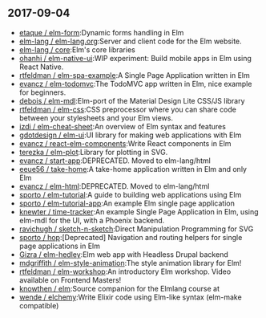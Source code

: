 ## 2017-09-04

* [etaque / elm-form](https://github.com/etaque/elm-form):Dynamic forms handling in Elm
* [elm-lang / elm-lang.org](https://github.com/elm-lang/elm-lang.org):Server and client code for the Elm website.
* [elm-lang / core](https://github.com/elm-lang/core):Elm's core libraries
* [ohanhi / elm-native-ui](https://github.com/ohanhi/elm-native-ui):WIP experiment: Build mobile apps in Elm using React Native.
* [rtfeldman / elm-spa-example](https://github.com/rtfeldman/elm-spa-example):A Single Page Application written in Elm
* [evancz / elm-todomvc](https://github.com/evancz/elm-todomvc):The TodoMVC app written in Elm, nice example for beginners.
* [debois / elm-mdl](https://github.com/debois/elm-mdl):Elm-port of the Material Design Lite CSS/JS library
* [rtfeldman / elm-css](https://github.com/rtfeldman/elm-css):CSS preprocessor where you can share code between your stylesheets and your Elm views.
* [izdi / elm-cheat-sheet](https://github.com/izdi/elm-cheat-sheet):An overview of Elm syntax and features
* [gdotdesign / elm-ui](https://github.com/gdotdesign/elm-ui):UI library for making web applications with Elm
* [evancz / react-elm-components](https://github.com/evancz/react-elm-components):Write React components in Elm
* [terezka / elm-plot](https://github.com/terezka/elm-plot):Library for plotting in SVG.
* [evancz / start-app](https://github.com/evancz/start-app):DEPRECATED. Moved to elm-lang/html
* [eeue56 / take-home](https://github.com/eeue56/take-home):A take-home application written in Elm and only Elm
* [evancz / elm-html](https://github.com/evancz/elm-html):DEPRECATED. Moved to elm-lang/html
* [sporto / elm-tutorial](https://github.com/sporto/elm-tutorial):A guide to building web applications using Elm
* [sporto / elm-tutorial-app](https://github.com/sporto/elm-tutorial-app):An example Elm single page application
* [knewter / time-tracker](https://github.com/knewter/time-tracker):An example Single Page Application in Elm, using elm-mdl for the UI, with a Phoenix backend.
* [ravichugh / sketch-n-sketch](https://github.com/ravichugh/sketch-n-sketch):Direct Manipulation Programming for SVG
* [sporto / hop](https://github.com/sporto/hop):[Deprecated] Navigation and routing helpers for single page applications in Elm
* [Gizra / elm-hedley](https://github.com/Gizra/elm-hedley):Elm web app with Headless Drupal backend
* [mdgriffith / elm-style-animation](https://github.com/mdgriffith/elm-style-animation):The style animation library for Elm!
* [rtfeldman / elm-workshop](https://github.com/rtfeldman/elm-workshop):An introductory Elm workshop. Video available on Frontend Masters!
* [knowthen / elm](https://github.com/knowthen/elm):Source companion for the Elmlang course at
* [wende / elchemy](https://github.com/wende/elchemy):Write Elixir code using Elm-like syntax (elm-make compatible)
